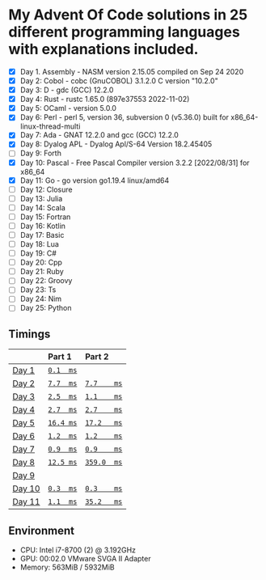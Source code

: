 # My Advent Of Code solutions in 25 different programming languages with explanations included.

- [X] Day 1. Assembly       - NASM version 2.15.05 compiled on Sep 24 2020
- [X] Day 2: Cobol          - cobc (GnuCOBOL) 3.1.2.0 C version "10.2.0"
- [X] Day 3: D              - gdc (GCC) 12.2.0
- [X] Day 4: Rust           - rustc 1.65.0 (897e37553 2022-11-02)
- [X] Day 5: OCaml          - version 5.0.0
- [X] Day 6: Perl           - perl 5, version 36, subversion 0 (v5.36.0) built for x86_64-linux-thread-multi
- [X] Day 7: Ada            - GNAT 12.2.0 and gcc (GCC) 12.2.0
- [X] Day 8: Dyalog APL     - Dyalog Apl/S-64 Version 18.2.45405
- [ ] Day 9: Forth
- [X] Day 10: Pascal        - Free Pascal Compiler version 3.2.2 [2022/08/31] for x86_64
- [X] Day 11: Go            - go version go1.19.4 linux/amd64
- [ ] Day 12: Closure
- [ ] Day 13: Julia
- [ ] Day 14: Scala
- [ ] Day 15: Fortran
- [ ] Day 16: Kotlin
- [ ] Day 17: Basic
- [ ] Day 18: Lua
- [ ] Day 19: C#
- [ ] Day 20: Cpp
- [ ] Day 21: Ruby
- [ ] Day 22: Groovy
- [ ] Day 23: Ts
- [ ] Day 24: Nim
- [ ] Day 25: Python

## Timings
|                                                | Part 1                            | Part 2                              |
|:-----------------------------------------------|:----------------------------------|:------------------------------------|
| [Day  1](https://adventofcode.com/2022/day/1)  | [`0.1  ms`](./day01/part1.asm)    |                                     |
| [Day  2](https://adventofcode.com/2022/day/2)  | [`7.7  ms`](./day02/part1.cob)    | [`7.7    ms`](./day02/part2.cob)    |
| [Day  3](https://adventofcode.com/2022/day/3)  | [`2.5  ms`](./day03/part1.d)      | [`1.1    ms`](./day03/part2.d)      |
| [Day  4](https://adventofcode.com/2022/day/4)  | [`2.7  ms`](./day04/part1.rs)     | [`2.7    ms`](./day04/part2.rs)     |
| [Day  5](https://adventofcode.com/2022/day/5)  | [`16.4 ms`](./day05/part1.ml)     | [`17.2   ms`](./day05/part2.ml)     |
| [Day  6](https://adventofcode.com/2022/day/6)  | [`1.2  ms`](./day06/part1.pl)     | [`1.2    ms`](./day06/part2.pl)     |
| [Day  7](https://adventofcode.com/2022/day/7)  | [`0.9  ms`](./day07/part1.adb)    | [`0.9    ms`](./day07/part2.adb)    |
| [Day  8](https://adventofcode.com/2022/day/8)  | [`12.5 ms`](./day08/part1.dyalog) | [`359.0  ms`](./day08/part2.dyalog) |
| [Day  9](https://adventofcode.com/2022/day/9)  |                                   |                                     |
| [Day 10](https://adventofcode.com/2022/day/10) | [`0.3  ms`](./day10/part1.pas)    | [`0.3    ms`](./day10/part2.pas)    |
| [Day 11](https://adventofcode.com/2022/day/11) | [`1.1  ms`](./day11/part1.go)     | [`35.2   ms`](./day11/part2.go)     |

## Environment
- CPU: Intel i7-8700 (2) @ 3.192GHz 
- GPU: 00:02.0 VMware SVGA II Adapter 
- Memory: 563MiB / 5932MiB
